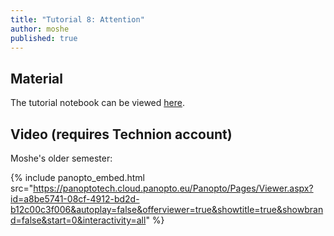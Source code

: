 ```yaml
---
title: "Tutorial 8: Attention"
author: moshe
published: true
---
```



## Material

The tutorial notebook can be viewed [here](https://nbviewer.org/github/vistalab-technion/cs236781-tutorials/blob/master/t09-%20Attention/tutorial9-Attention.ipynb).

## Video (requires Technion account)


Moshe's older semester:

{% include panopto_embed.html src="https://panoptotech.cloud.panopto.eu/Panopto/Pages/Viewer.aspx?id=a8be5741-08cf-4912-bd2d-b12c00c3f006&autoplay=false&offerviewer=true&showtitle=true&showbrand=false&start=0&interactivity=all" %}

